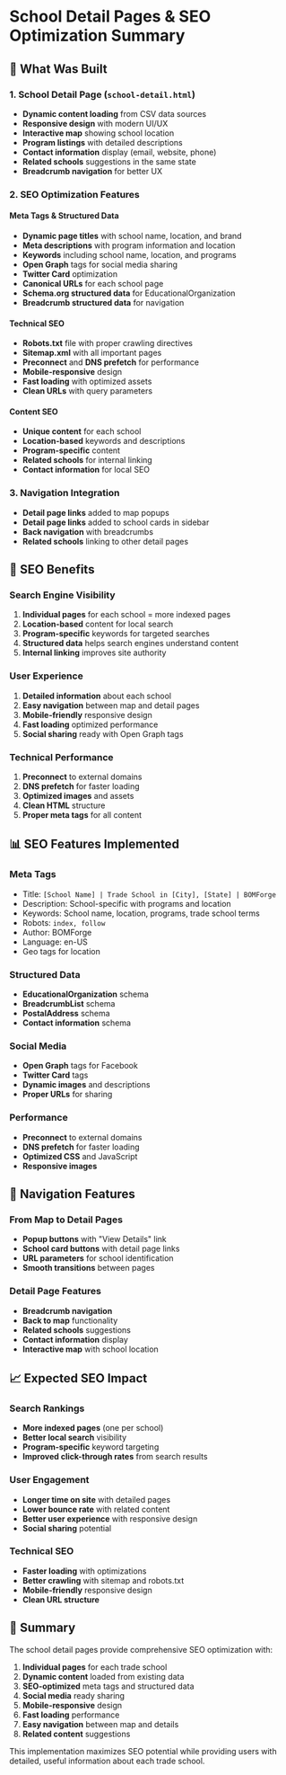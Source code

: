 # School Detail Pages & SEO Optimization Summary

## 🎯 What Was Built

### 1. School Detail Page (`school-detail.html`)
- **Dynamic content loading** from CSV data sources
- **Responsive design** with modern UI/UX
- **Interactive map** showing school location
- **Program listings** with detailed descriptions
- **Contact information** display (email, website, phone)
- **Related schools** suggestions in the same state
- **Breadcrumb navigation** for better UX

### 2. SEO Optimization Features

#### Meta Tags & Structured Data
- **Dynamic page titles** with school name, location, and brand
- **Meta descriptions** with program information and location
- **Keywords** including school name, location, and programs
- **Open Graph** tags for social media sharing
- **Twitter Card** optimization
- **Canonical URLs** for each school page
- **Schema.org structured data** for EducationalOrganization
- **Breadcrumb structured data** for navigation

#### Technical SEO
- **Robots.txt** file with proper crawling directives
- **Sitemap.xml** with all important pages
- **Preconnect** and **DNS prefetch** for performance
- **Mobile-responsive** design
- **Fast loading** with optimized assets
- **Clean URLs** with query parameters

#### Content SEO
- **Unique content** for each school
- **Location-based** keywords and descriptions
- **Program-specific** content
- **Related schools** for internal linking
- **Contact information** for local SEO

### 3. Navigation Integration
- **Detail page links** added to map popups
- **Detail page links** added to school cards in sidebar
- **Back navigation** with breadcrumbs
- **Related schools** linking to other detail pages

## 🚀 SEO Benefits

### Search Engine Visibility
1. **Individual pages** for each school = more indexed pages
2. **Location-based** content for local search
3. **Program-specific** keywords for targeted searches
4. **Structured data** helps search engines understand content
5. **Internal linking** improves site authority

### User Experience
1. **Detailed information** about each school
2. **Easy navigation** between map and detail pages
3. **Mobile-friendly** responsive design
4. **Fast loading** optimized performance
5. **Social sharing** ready with Open Graph tags

### Technical Performance
1. **Preconnect** to external domains
2. **DNS prefetch** for faster loading
3. **Optimized images** and assets
4. **Clean HTML** structure
5. **Proper meta tags** for all content

## 📊 SEO Features Implemented

### Meta Tags
- Title: `[School Name] | Trade School in [City], [State] | BOMForge`
- Description: School-specific with programs and location
- Keywords: School name, location, programs, trade school terms
- Robots: `index, follow`
- Author: BOMForge
- Language: en-US
- Geo tags for location

### Structured Data
- **EducationalOrganization** schema
- **BreadcrumbList** schema
- **PostalAddress** schema
- **Contact information** schema

### Social Media
- **Open Graph** tags for Facebook
- **Twitter Card** tags
- **Dynamic images** and descriptions
- **Proper URLs** for sharing

### Performance
- **Preconnect** to external domains
- **DNS prefetch** for faster loading
- **Optimized CSS** and JavaScript
- **Responsive images**

## 🔗 Navigation Features

### From Map to Detail Pages
- **Popup buttons** with "View Details" link
- **School card buttons** with detail page links
- **URL parameters** for school identification
- **Smooth transitions** between pages

### Detail Page Features
- **Breadcrumb navigation**
- **Back to map** functionality
- **Related schools** suggestions
- **Contact information** display
- **Interactive map** with school location

## 📈 Expected SEO Impact

### Search Rankings
- **More indexed pages** (one per school)
- **Better local search** visibility
- **Program-specific** keyword targeting
- **Improved click-through rates** from search results

### User Engagement
- **Longer time on site** with detailed pages
- **Lower bounce rate** with related content
- **Better user experience** with responsive design
- **Social sharing** potential

### Technical SEO
- **Faster loading** with optimizations
- **Better crawling** with sitemap and robots.txt
- **Mobile-friendly** responsive design
- **Clean URL structure**

## 🎉 Summary

The school detail pages provide comprehensive SEO optimization with:

1. **Individual pages** for each trade school
2. **Dynamic content** loaded from existing data
3. **SEO-optimized** meta tags and structured data
4. **Social media** ready sharing
5. **Mobile-responsive** design
6. **Fast loading** performance
7. **Easy navigation** between map and details
8. **Related content** suggestions

This implementation maximizes SEO potential while providing users with detailed, useful information about each trade school.



